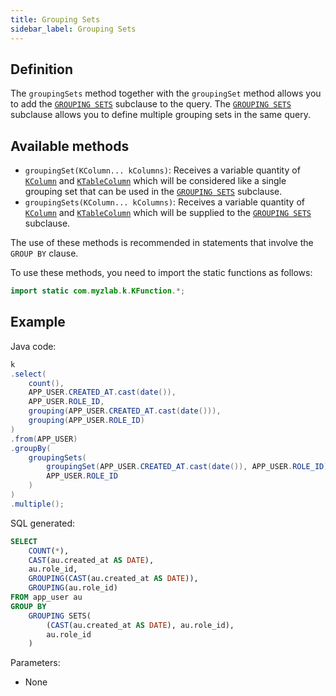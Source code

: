 ```yaml
---
title: Grouping Sets
sidebar_label: Grouping Sets
---
```


## Definition

The `groupingSets` method together with the `groupingSet` method allows you to add the [`GROUPING SETS`](/docs/select-statement/group-by/grouping-sets/) subclause to the query. The [`GROUPING SETS`](/docs/select-statement/group-by/grouping-sets/) subclause allows you to define multiple grouping sets in the same query.

## Available methods

- `groupingSet(KColumn... kColumns)`: Receives a variable quantity of [`KColumn`](/docs/misc/select-list-values#2-kcolumn) and [`KTableColumn`](/docs/misc/select-list-values#1-ktablecolumn) which will be considered like a single grouping set that can be used in the [`GROUPING SETS`](/docs/select-statement/group-by/grouping-sets/) subclause.
- `groupingSets(KColumn... kColumns)`: Receives a variable quantity of [`KColumn`](/docs/misc/select-list-values#2-kcolumn) and [`KTableColumn`](/docs/misc/select-list-values#1-ktablecolumn) which will be supplied to the [`GROUPING SETS`](/docs/select-statement/group-by/grouping-sets/) subclause.

The use of these methods is recommended in statements that involve the `GROUP BY` clause.

To use these methods, you need to import the static functions as follows:

```java
import static com.myzlab.k.KFunction.*;
```

## Example

Java code:

```java
k
.select(
    count(),
    APP_USER.CREATED_AT.cast(date()),
    APP_USER.ROLE_ID,
    grouping(APP_USER.CREATED_AT.cast(date())),
    grouping(APP_USER.ROLE_ID)
)
.from(APP_USER)
.groupBy(
    groupingSets(
        groupingSet(APP_USER.CREATED_AT.cast(date()), APP_USER.ROLE_ID),
        APP_USER.ROLE_ID
    )
)
.multiple();
```

SQL generated:

```sql
SELECT
    COUNT(*),
    CAST(au.created_at AS DATE),
    au.role_id,
    GROUPING(CAST(au.created_at AS DATE)),
    GROUPING(au.role_id)
FROM app_user au
GROUP BY 
    GROUPING SETS(
        (CAST(au.created_at AS DATE), au.role_id),
        au.role_id
    )
```

Parameters:

- None
